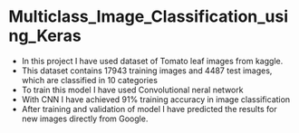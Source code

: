 # Multiclass_Image_Classification_using_Keras
- In this project I have used dataset of Tomato leaf images from kaggle. 
- This dataset contains 17943 training images and 4487 test images, which are classified in 10 categories
- To train this model I have used Convolutional neral network 
- With CNN I have achieved 91% training accuracy in image classification 
- After training and validation of model I have predicted the results for new images directly from Google.
